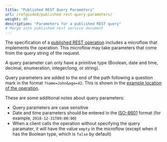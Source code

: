 ```yaml
---
title: "Published REST Query Parameters"
url: /refguide8/published-rest-query-parameters/
weight: 40
description: "Parameters for a published REST query"
# Merge into published rest service document
---
```


The specification of a [published REST operation](/refguide8/published-rest-operation/) includes a microflow that implements the operation. This microflow may take parameters that come from the query string of the request.

A query parameter can only have a primitive type (Boolean, date and time, decimal, enumeration, integer/long, or string).

Query parameters are added to the end of the path following a question mark in the format `?name=John&age=42`. This is shown in the [example location of the operation](/refguide8/published-rest-operation/#example-location).

These are some additional notes about query parameters:

* Query parameters are case sensitive
* Date and time parameters should be entered in the [ISO-8601](https://www.w3schools.com/xml/schema_dtypes_date.asp) format (for example, `2018-12-31T09:00:00`)
* When a client calls the operation without specifying the query paramater, it will have the value `empty` in the microflow (except when it has the Boolean type, which is `false` by default)
